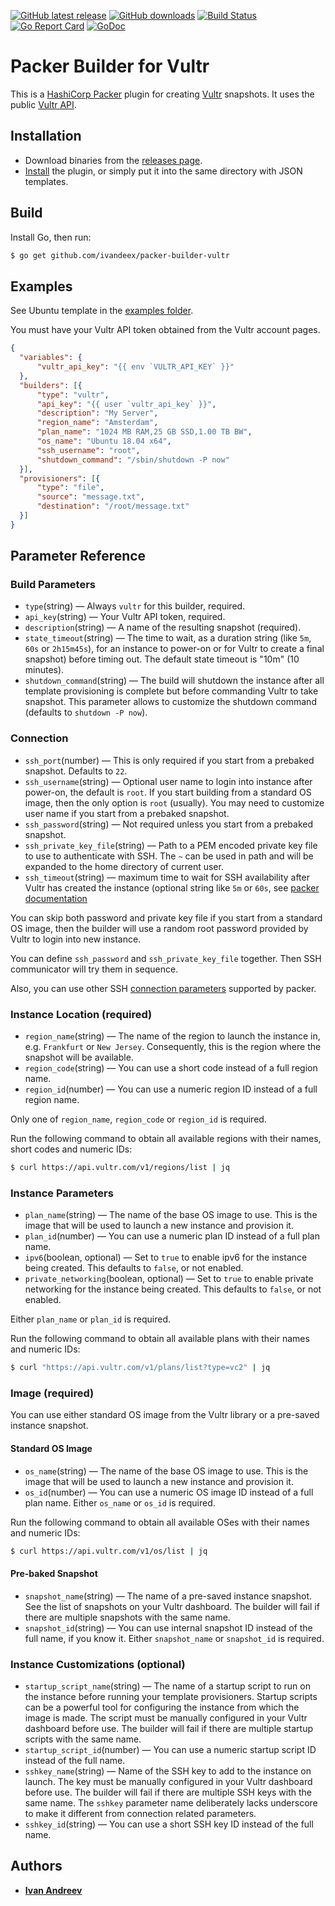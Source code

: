 [![GitHub latest release](https://img.shields.io/github/release/ivandeex/packer-builder-vultr.svg)](https://github.com/ivandeex/packer-builder-vultr/releases)
[![GitHub downloads](https://img.shields.io/github/downloads/ivandeex/packer-builder-vultr/total.svg)](https://github.com/ivandeex/packer-builder-vultr/releases)
[![Build Status](https://travis-ci.org/ivandeex/packer-builder-vultr.svg?branch=master)](https://travis-ci.org/ivandeex/packer-builder-vultr)
[![Go Report Card](https://goreportcard.com/badge/github.com/ivandeex/packer-builder-vultr)](https://goreportcard.com/report/github.com/ivandeex/packer-builder-vultr)
[![GoDoc](https://godoc.org/github.com/ivandeex/packer-builder-vultr?status.svg)](https://godoc.org/github.com/vultr/packer-builder-vultr/vultr)

# Packer Builder for Vultr

This is a [HashiCorp Packer](https://www.packer.io/) plugin for creating [Vultr](https://www.vultr.com/) snapshots. It uses the public [Vultr API](https://www.vultr.com/api/).

## Installation
* Download binaries from the [releases page](https://github.com/ivandeex/packer-builder-vultr/releases).
* [Install](https://www.packer.io/docs/extending/plugins.html#installing-plugins) the plugin, or simply put it into the same directory with JSON templates.

## Build

Install Go, then run:
```sh
$ go get github.com/ivandeex/packer-builder-vultr
```

## Examples

See Ubuntu template in the [examples folder](https://github.com/vultr/packer-builder-vultr/tree/master/examples/).

You must have your Vultr API token obtained from the Vultr account pages.

```json
{
  "variables": {
      "vultr_api_key": "{{ env `VULTR_API_KEY` }}"
  },
  "builders": [{
      "type": "vultr",
      "api_key": "{{ user `vultr_api_key` }}",
      "description": "My Server",
      "region_name": "Amsterdam",
      "plan_name": "1024 MB RAM,25 GB SSD,1.00 TB BW",
      "os_name": "Ubuntu 18.04 x64",
      "ssh_username": "root",
      "shutdown_command": "/sbin/shutdown -P now"
  }],
  "provisioners": [{
      "type": "file",
      "source": "message.txt",
      "destination": "/root/message.txt"
  }]
}
```

## Parameter Reference

### Build Parameters
* `type`(string) — Always `vultr` for this builder, required.
* `api_key`(string) — Your Vultr API token, required.
* `description`(string) — A name of the resulting snapshot (required).
* `state_timeout`(string) — The time to wait, as a duration string (like `5m`, `60s` or `2h15m45s`), for an instance to power-on or for Vultr to create a final snapshot) before timing out. The default state timeout is "10m" (10 minutes).
* `shutdown_command`(string) — The build will shutdown the instance after all template provisioning is complete but before commanding Vultr to take snapshot. This parameter allows to customize the shutdown command (defaults to `shutdown -P now`).

### Connection

* `ssh_port`(number) — This is only required if you start from a prebaked snapshot. Defaults to `22`.
* `ssh_username`(string) — Optional user name to login into instance after power-on, the default is `root`. If you start building from a standard OS image, then the only option is `root` (usually). You may need to customize user name if you start from a prebaked snapshot.
* `ssh_password`(string) — Not required unless you start from a prebaked snapshot.
* `ssh_private_key_file`(string) — Path to a PEM encoded private key file to use to authenticate with SSH. The `~` can be used in path and will be expanded to the home directory of current user.
* `ssh_timeout`(string) — maximum time to wait for SSH availability after Vultr has created the instance (optional string like `5m` or `60s`, see [packer documentation](http://packer.io/docs/templates/communicator.html#ssh_timeout)

You can skip both password and private key file if you start from a standard OS image, then the builder will use a random root password provided by Vultr to login into new instance.

You can define `ssh_password` and `ssh_private_key_file` together. Then SSH communicator will try them in sequence.

Also, you can use other SSH [connection parameters](http://packer.io/docs/templates/communicator.html#ssh) supported by packer.

### Instance Location (required)

* `region_name`(string) — The name of the region to launch the instance in, e.g. `Frankfurt` or `New Jersey`. Consequently, this is the region where the snapshot will be available.
* `region_code`(string) — You can use a short code instead of a full region name. 
* `region_id`(number) — You can use a numeric region ID instead of a full region name.

Only one of `region_name`, `region_code` or `region_id` is required.

Run the following command to obtain all available regions with their names, short codes and numeric IDs:
```sh
$ curl https://api.vultr.com/v1/regions/list | jq
```

### Instance Parameters
* `plan_name`(string) — The name of the base OS image to use. This is the image that will be used to launch a new instance and provision it.
* `plan_id`(number) — You can use a numeric plan ID instead of a full plan name.
* `ipv6`(boolean, optional) — Set to `true` to enable ipv6 for the instance being created. This defaults to `false`, or not enabled.
* `private_networking`(boolean, optional) — Set to `true` to enable private networking for the instance being created. This defaults to `false`, or not enabled.

Either `plan_name` or `plan_id` is required.

Run the following command to obtain all available plans with their names and numeric IDs:
```sh
$ curl "https://api.vultr.com/v1/plans/list?type=vc2" | jq
```

### Image (required)
You can use either standard OS image from the Vultr library or a pre-saved instance snapshot.

#### Standard OS Image
* `os_name`(string) — The name of the base OS image to use. This is the image that will be used to launch a new instance and provision it.
* `os_id`(number) — You can use a numeric OS image ID instead of a full plan name. Either `os_name` or `os_id` is required.

Run the following command to obtain all available OSes with their names and numeric IDs:
```sh
$ curl https://api.vultr.com/v1/os/list | jq
```

#### Pre-baked Snapshot
* `snapshot_name`(string) — The name of a pre-saved instance snapshot. See the list of snapshots on your Vultr dashboard. The builder will fail if there are multiple snapshots with the same name.
* `snapshot_id`(string) — You can use internal snapshot ID instead of the full name, if you know it. Either `snapshot_name` or `snapshot_id` is required.

### Instance Customizations (optional)
* `startup_script_name`(string) — The name of a startup script to run on the instance before running your template provisioners. Startup scripts can be a powerful tool for configuring the instance from which the image is made. The script must be manually configured in your Vultr dashboard before use. The builder will fail if there are multiple startup scripts with the same name.
* `startup_script_id`(number) — You can use a numeric startup script ID instead of the full name.
* `sshkey_name`(string) — Name of the SSH key to add to the instance on launch. The key must be manually configured in your Vultr dashboard before use. The builder will fail if there are multiple SSH keys with the same name. The `sshkey` parameter name deliberately lacks underscore to make it different from connection related parameters.
* `sshkey_id`(string) — You can use a short SSH key ID instead of the full name.

## Authors
* [**Ivan Andreev**](https://github.com/ivandeex)
